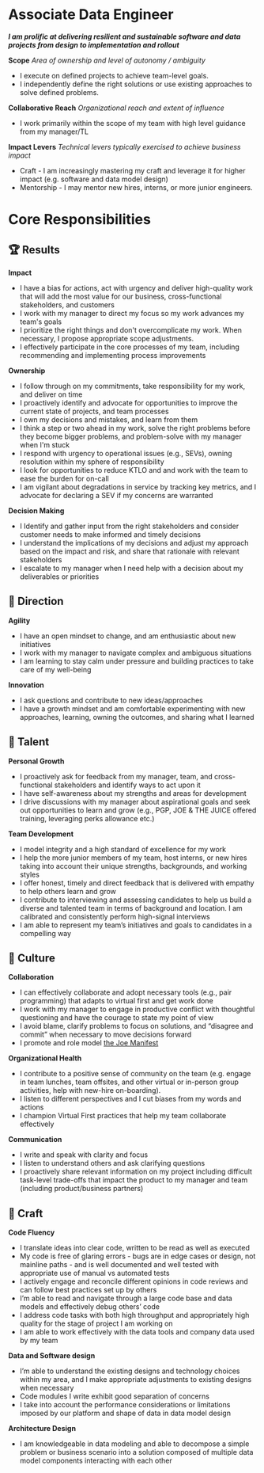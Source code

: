 Associate Data Engineer
=================

**_I am prolific at delivering resilient and sustainable software and data projects from design to implementation and rollout_**

**Scope** _Area of ownership and level of autonomy / ambiguity_

*   I execute on defined projects to achieve team-level goals.
*   I independently define the right solutions or use existing approaches to solve defined problems.

**Collaborative Reach** _Organizational reach and extent of influence_

*   I work primarily within the scope of my team with high level guidance from my manager/TL

**Impact Levers** _Technical levers typically exercised to achieve business impact_

*   Craft - I am increasingly mastering my craft and leverage it for higher impact (e.g. software and data model design)
*   Mentorship - I may mentor new hires, interns, or more junior engineers.

Core Responsibilities
=====================

🏆 Results
----------

**Impact**

*   I have a bias for actions, act with urgency and deliver high-quality work that will add the most value for our business, cross-functional stakeholders, and customers
*   I work with my manager to direct my focus so my work advances my team's goals
*   I prioritize the right things and don't overcomplicate my work. When necessary, I propose appropriate scope adjustments.
*   I effectively participate in the core processes of my team, including recommending and implementing process improvements

**Ownership**

*   I follow through on my commitments, take responsibility for my work, and deliver on time
*   I proactively identify and advocate for opportunities to improve the current state of projects, and team processes
*   I own my decisions and mistakes, and learn from them
*   I think a step or two ahead in my work, solve the right problems before they become bigger problems, and problem-solve with my manager when I'm stuck
*   I respond with urgency to operational issues (e.g., SEVs), owning resolution within my sphere of responsibility
*   I look for opportunities to reduce KTLO and and work with the team to ease the burden for on-call
*   I am vigilant about degradations in service by tracking key metrics, and I advocate for declaring a SEV if my concerns are warranted

**Decision Making**

*   I Identify and gather input from the right stakeholders and consider customer needs to make informed and timely decisions
*   I understand the implications of my decisions and adjust my approach based on the impact and risk, and share that rationale with relevant stakeholders
*   I escalate to my manager when I need help with a decision about my deliverables or priorities

🌟 Direction
------------

**Agility**

*   I have an open mindset to change, and am enthusiastic about new initiatives
*   I work with my manager to navigate complex and ambiguous situations
*   I am learning to stay calm under pressure and building practices to take care of my well-being

**Innovation**

*   I ask questions and contribute to new ideas/approaches
*   I have a growth mindset and am comfortable experimenting with new approaches, learning, owning the outcomes, and sharing what I learned

🌳 Talent
---------

**Personal Growth**

*   I proactively ask for feedback from my manager, team, and cross-functional stakeholders and identify ways to act upon it
*   I have self-awareness about my strengths and areas for development
*   I drive discussions with my manager about aspirational goals and seek out opportunities to learn and grow (e.g., PGP, JOE & THE JUICE offered training, leveraging perks allowance etc.)

**Team Development**

*   I model integrity and a high standard of excellence for my work
*   I help the more junior members of my team, host interns, or new hires taking into account their unique strengths, backgrounds, and working styles
*   I offer honest, timely and direct feedback that is delivered with empathy to help others learn and grow
*   I contribute to interviewing and assessing candidates to help us build a diverse and talented team in terms of background and location. I am calibrated and consistently perform high-signal interviews
*   I am able to represent my team’s initiatives and goals to candidates in a compelling way

🌈 Culture
----------

**Collaboration**

*   I can effectively collaborate and adopt necessary tools (e.g., pair programming) that adapts to virtual first and get work done
*   I work with my manager to engage in productive conflict with thoughtful questioning and have the courage to state my point of view
*   I avoid blame, clarify problems to focus on solutions, and “disagree and commit” when necessary to move decisions forward
*   I promote and role model [the Joe Manifest](https://assets.website-files.com/5faab59958d8a0c5566dbb92/60098d67db24724c88361ab8_ManifestLegacy-23.07.18.pdf)

**Organizational Health**

*   I contribute to a positive sense of community on the team (e.g. engage in team lunches, team offsites, and other virtual or in-person group activities, help with new-hire on-boarding).
*   I listen to different perspectives and I cut biases from my words and actions
*   I champion Virtual First practices that help my team collaborate effectively

**Communication**

*   I write and speak with clarity and focus
*   I listen to understand others and ask clarifying questions
*   I proactively share relevant information on my project including difficult task-level trade-offs that impact the product to my manager and team (including product/business partners)

🦉 Craft
--------

**Code Fluency**

*   I translate ideas into clear code, written to be read as well as executed
*   My code is free of glaring errors - bugs are in edge cases or design, not mainline paths - and is well documented and well tested with appropriate use of manual vs automated tests
*   I actively engage and reconcile different opinions in code reviews and can follow best practices set up by others
*   I’m able to read and navigate through a large code base and data models and effectively debug others’ code
*   I address code tasks with both high throughput and appropriately high quality for the stage of project I am working on
*   I am able to work effectively with the data tools and company data used by my team

**Data and Software design**

*   I’m able to understand the existing designs and technology choices within my area, and I make appropriate adjustments to existing designs when necessary
*   Code modules I write exhibit good separation of concerns
*   I take into account the performance considerations or limitations imposed by our platform and shape of data in data model design

**Architecture Design**

*   I am knowledgeable in data modeling and able to decompose a simple problem or business scenario into a solution composed of multiple data model components interacting with each other